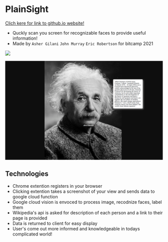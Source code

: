 # PlainSight

[Clich kere for link to github.io website!](https://gilaniasher.github.io/PlainSight-bitcamp-2021/)

- Quckly scan you screen for recognizable faces to provide useful information!
- Made by `Asher Gilani` `John Murray` `Eric Robertson` for bitcamp 2021

![](https://raw.githubusercontent.com/gilaniasher/PlainSight-bitcamp-2021/main/example.gif)

![](https://raw.githubusercontent.com/gilaniasher/PlainSight-bitcamp-2021/main/chrome-extension/example.png)

## Technologies

- Chrome extention registers in your browser
- Clicking extention takes a screenshot of your view and sends data to google cloud function
- Google cloud vision is envoced to process image, recodnize faces, label them
- Wikipedia's api is asked for description of each person and a link to their page is provided
- Data is returned to client for easy display
- User's come out more informed and knowledgeable in todays complicated world!